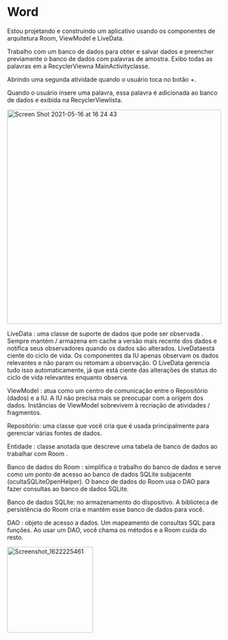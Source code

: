 # Word

 Estou projetando e construindo um aplicativo usando os componentes
 de arquitetura Room, ViewModel e LiveData. 


Trabalho com um banco de dados para obter e salvar dados e 
preencher previamente o banco de dados com palavras de amostra.
Exibo todas as palavras em a RecyclerViewna MainActivityclasse.

Abrindo uma segunda atividade quando o usuário toca no botão +. 

Quando o usuário insere uma palavra, essa palavra é adicionada
ao banco de dados e exibida na RecyclerViewlista.

<img width="500" alt="Screen Shot 2021-05-16 at 16 24 43" src="https://user-images.githubusercontent.com/49947803/118410113-36f5df00-b664-11eb-98d5-31e7809e102c.png">

LiveData : uma classe de suporte de dados que pode ser observada . Sempre mantém / armazena em cache a versão mais recente dos dados e notifica seus observadores quando os dados são alterados. LiveDataestá ciente do ciclo de vida. Os componentes da IU apenas observam os dados relevantes e não param ou retomam a observação. O LiveData gerencia tudo isso automaticamente, já que está ciente das alterações de status do ciclo de vida relevantes enquanto observa.

ViewModel : atua como um centro de comunicação entre o Repositório (dados) e a IU. A IU não precisa mais se preocupar com a origem dos dados. Instâncias de ViewModel sobrevivem à recriação de atividades / fragmentos.

Repositório: uma classe que você cria que é usada principalmente para gerenciar várias fontes de dados.

Entidade : classe anotada que descreve uma tabela de banco de dados ao trabalhar com Room .

Banco de dados do Room : simplifica o trabalho do banco de dados e serve como um ponto de acesso ao banco de dados SQLite subjacente (ocultaSQLiteOpenHelper). O banco de dados do Room usa o DAO para fazer consultas ao banco de dados SQLite.

Banco de dados SQLite: no armazenamento do dispositivo. A biblioteca de persistência do Room cria e mantém esse banco de dados para você.

DAO : objeto de acesso a dados. Um mapeamento de consultas SQL para funções. Ao usar um DAO, você chama os métodos e a Room cuida do resto.

<img width="200" alt="Screenshot_1622225461" src="https://user-images.githubusercontent.com/49947803/120025379-f765b600-bfc6-11eb-80f1-74a224aa2d3c.png">

